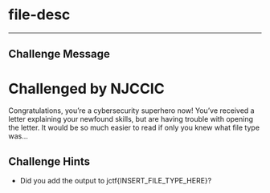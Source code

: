 # file-desc



--- 

## Challenge Message 
# Challenged by **NJCCIC**

Congratulations, you’re a cybersecurity superhero now! You’ve received a letter explaining your newfound skills, but are having trouble with opening the letter. It would be so much easier to read if only you knew what file type was...

## Challenge Hints
* Did you add the output to jctf{INSERT_FILE_TYPE_HERE}?
